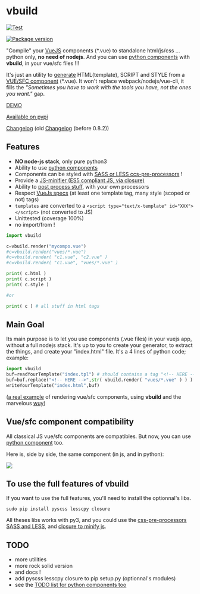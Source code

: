 # vbuild

[![Test](https://github.com/manatlan/vbuild/actions/workflows/on_commit_do_all_unittests.yml/badge.svg)](https://github.com/manatlan/vbuild/actions/workflows/on_commit_do_all_unittests.yml)

<a href="https://pypi.org/project/vbuild/">
    <img src="https://badge.fury.io/py/vbuild.svg?x" alt="Package version">
</a>

"Compile" your [VueJS](https://vuejs.org/) components (*.vue) to standalone html/js/css ... python only, **no need of nodejs**. And you can use [python components](https://github.com/manatlan/vbuild/blob/master/doc/PyComponent.md) with **vbuild**, in your vue/sfc files !!!

It's just an utility to [generate](https://github.com/manatlan/vbuild/blob/master/doc/generate.md) HTML(template), SCRIPT and STYLE from a [VUE/SFC component]((https://fr.vuejs.org/v2/guide/single-file-components.html)) (*.vue). It won't replace webpack/nodejs/vue-cli, it fills the _"Sometimes you have to work with the tools you have, not the ones you want."_ gap.

[DEMO](https://manatlan.alwaysdata.net/vbuild/)

[Available on pypi](https://pypi.org/project/vbuild/)

[Changelog](https://github.com/manatlan/vbuild/releases) (old [Changelog](https://github.com/manatlan/vbuild/blob/master/changelog.md) (before 0.8.2))

## Features

 * **NO node-js stack**, only pure python3
 * Ability to use [python components](https://github.com/manatlan/vbuild/blob/master/doc/PyComponent.md)
 * Components can be styled with [SASS or LESS ccs-pre-processors](https://github.com/manatlan/vbuild/blob/master/doc/CssPreProcess.md) !
 * Provide a [JS-minifier (ES5 compliant JS, via closure)](https://github.com/manatlan/vbuild/blob/master/doc/minimize.md)
 * Ability to [post process stuff](https://github.com/manatlan/vbuild/blob/master/doc/PostProcess.md), with your own processors
 * Respect [VueJs specs](https://vue-loader.vuejs.org/spec.html) (at least one template tag, many style (scoped or not) tags)
 * `templates` are converted to a `<script type="text/x-template" id="XXX"></script>` (not converted to JS)
 * Unittested (coverage 100%)
 * no import/from !


```python
import vbuild

c=vbuild.render("mycompo.vue")
#c=vbuild.render("vues/*.vue")
#c=vbuild.render( "c1.vue", "c2.vue" )
#c=vbuild.render( "c1.vue", "vues/*.vue" )

print( c.html )
print( c.script )
print( c.style )

#or

print( c ) # all stuff in html tags

```

## Main Goal

Its main purpose is to let you use components (.vue files) in your vuejs app, without a full nodejs stack. It's up to you to create your generator, to extract the things, and create your "index.html" file. It's a 4 lines of python code; example:

```python
import vbuild
buf=readYourTemplate("index.tpl") # should contains a tag "<!-- HERE -->" that would be substituted
buf=buf.replace("<!-- HERE -->",str( vbuild.render( "vues/*.vue" ) ) )
writeYourTemplate("index.html",buf)
```

([a real example](https://github.com/manatlan/wuy/tree/master/examples/vueapp) of rendering vue/sfc components, using **vbuild** and the marvelous [wuy](https://github.com/manatlan/wuy))


## Vue/sfc component compatibility

All classical JS vue/sfc components are compatibles. But now, you can use [python component](https://github.com/manatlan/vbuild/blob/master/doc/PyComponent.md) too.

Here is, side by side, the same component (in js, and in python):

<image src="https://raw.githubusercontent.com/manatlan/vbuild/master/doc/vs.png"/>

## To use the full features of vbuild

If you want to use the full features, you'll need to install the optionnal's libs.

```
sudo pip install pyscss lesscpy closure
```

All theses libs works with py3, and you could use the [css-pre-processors SASS and LESS](https://github.com/manatlan/vbuild/blob/master/doc/CssPreProcess.md), and [closure to minify js](https://github.com/manatlan/vbuild/blob/master/doc/minimize.md).

## TODO

 * more utilities
 * more rock solid version
 * and docs !
 * add pyscss lesscpy closure to pip setup.py (optionnal's modules)
 * see the [TODO list for python components too](https://github.com/manatlan/vbuild/blob/master/doc/PyComponent.md)

